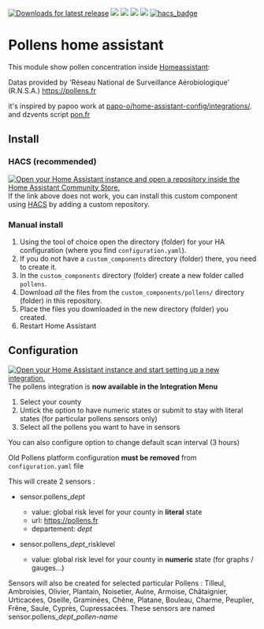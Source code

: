 [![Downloads for latest release](https://img.shields.io/github/downloads/chris60600/pollens-home-assistant/latest/total)](https://github.com/chris60600/pollens-home-assistant/releases/latest)
[![](https://img.shields.io/github/issues/chris60600/pollens-home-assistant)](https://github.com/chris60600/pollens-home-assistant/issues)
[![](https://img.shields.io/github/manifest-json/v/chris60600/pollens-home-assistant?filename=custom_components%2Fpollens%2Fmanifest.json)](https://github.com/chris60600/pollens-home-assistant/)
[![](https://img.shields.io/badge/Maintainer-%40chris60600-green)](https://github.com/chris60600)
![](https://img.shields.io/badge/Language-fr-green)
[![hacs_badge](https://img.shields.io/badge/HACS-Default-orange.svg)](https://github.com/custom-components/hacs)

# Pollens home assistant

This module show pollen concentration inside [Homeassistant](https://home-assistant.io):

Datas provided by 'Réseau National de Surveillance Aérobiologique' (R.N.S.A.)
https://pollens.fr

it's inspired by papoo work at [papo-o/home-assistant-config/integrations/](https://github.com/papo-o/home-assistant-config/blob/master/integrations/pollens.yaml).
and dzvents script [pon.fr](https://pon.fr/dzvents-alerte-pollens/)


## Install

### HACS (recommended)

[![Open your Home Assistant instance and open a repository inside the Home Assistant Community Store.](https://my.home-assistant.io/badges/hacs_repository.svg)](https://my.home-assistant.io/redirect/hacs_repository/?owner=chris60600&repository=pollens-home-assistant&category=integration)
If the link above does not work, you can install this custom component using [HACS](https://hacs.xyz/) by adding a custom repository.

### Manual install

1. Using the tool of choice open the directory (folder) for your HA configuration (where you find `configuration.yaml`).
2. If you do not have a `custom_components` directory (folder) there, you need to create it.
3. In the `custom_components` directory (folder) create a new folder called `pollens`.
4. Download _all_ the files from the `custom_components/pollens/` directory (folder) in this repository.
5. Place the files you downloaded in the new directory (folder) you created.
6. Restart Home Assistant

## Configuration
[![Open your Home Assistant instance and start setting up a new integration.](https://my.home-assistant.io/badges/config_flow_start.svg)](https://my.home-assistant.io/redirect/config_flow_start/?domain=pollens)
The pollens integration is **now available in the Integration Menu**
1. Select your county
2. Untick the option to have numeric states or submit to stay with literal states (for particular pollens sensors only)
3. Select all the pollens you want to have in sensors

You can also configure option to change default scan interval (3 hours)

Old Pollens platform configuration **must be removed** from `configuration.yaml` file

This will create 2 sensors :
* sensor.pollens_*dept*
  * value: global risk level for your county in **literal** state 
  * url: https://pollens.fr
  * departement: *dept*

* sensor.pollens_*dept*_risklevel
  * value: global risk level for your county in **numeric** state (for graphs / gauges...)

Sensors will also be created for selected particular Pollens : 
Tilleul, Ambroisies, Olivier, Plantain, Noisetier, Aulne, Armoise, Châtaignier, Urticacées, Oseille, Graminées, Chêne, Platane, Bouleau, Charme, Peuplier, Frêne, Saule, Cyprès, Cupressacées.
These sensors are named sensor.pollens_*dept*_*pollen-name*
